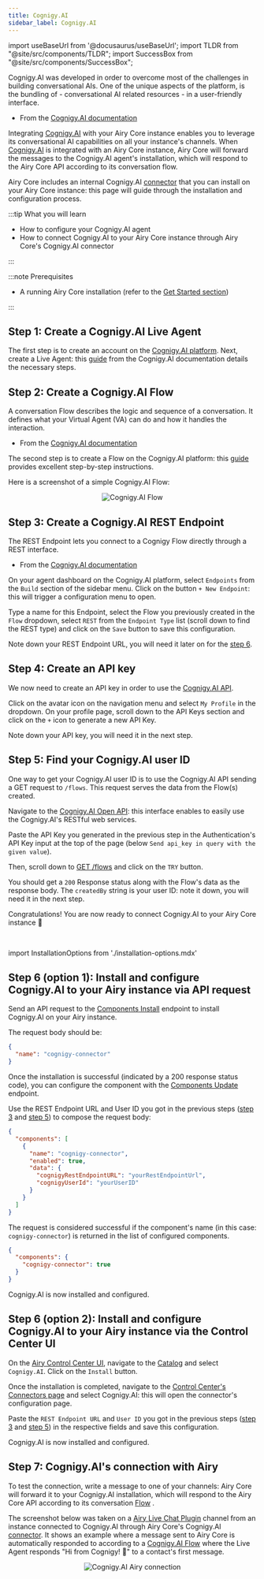 ```yaml
---
title: Cognigy.AI
sidebar_label: Cognigy.AI
---
```


import useBaseUrl from '@docusaurus/useBaseUrl';
import TLDR from "@site/src/components/TLDR";
import SuccessBox from "@site/src/components/SuccessBox";

<TLDR>

Cognigy.AI was developed in order to overcome most of the challenges in building conversational AIs. One of the unique aspects of the platform, is the bundling of - conversational AI related resources - in a user-friendly interface.

- From the [Cognigy.AI documentation](https://docs.cognigy.com/ai/platform-overview/)

</TLDR>

Integrating [Cognigy.AI](https://docs.cognigy.com/ai/platform-overview/) with your Airy Core instance enables you to leverage its conversational AI capabilities on all your instance's channels. When [Cognigy.AI](https://docs.cognigy.com/ai/platform-overview/) is integrated with an Airy Core instance, Airy Core will forward the messages to the Cognigy.AI agent's installation, which will respond to the Airy Core API according to its conversation flow.

Airy Core includes an internal Cognigy.AI [connector](/concepts/architecture#components) that you can install on your Airy Core instance: this page will guide through the installation and configuration process.

:::tip What you will learn

- How to configure your Cognigy.AI agent
- How to connect Cognigy.AI to your Airy Core instance through Airy Core's Cognigy.AI connector

:::

:::note Prerequisites

- A running Airy Core installation (refer to the [Get
  Started section](getting-started/installation/introduction.md))

:::

## Step 1: Create a Cognigy.AI Live Agent

The first step is to create an account on the [Cognigy.AI platform](https://www.cognigy.com/products/cognigy-ai). Next, create a Live Agent: this [guide](https://docs.cognigy.com/ai/resources/agents/agents/) from the Cognigy.AI documentation details the necessary steps.

## Step 2: Create a Cognigy.AI Flow

<TLDR>

A conversation Flow describes the logic and sequence of a conversation. It defines what your Virtual Agent (VA) can do and how it handles the interaction.

- From the [Cognigy.AI documentation](https://support.cognigy.com/hc/en-us/articles/360014524180-Design-a-Flow-and-add-a-Message#-3-tell-the-va-what-to-say-0-2)

</TLDR>

The second step is to create a Flow on the Cognigy.AI platform: this [guide](https://support.cognigy.com/hc/en-us/articles/360014524180-Design-a-Flow-and-add-a-Message#-3-tell-the-va-what-to-say-0-2) provides excellent
step-by-step instructions.

Here is a screenshot of a simple Cognigy.AI Flow:

<center><img alt="Cognigy.AI Flow" src={useBaseUrl('img/conversational-ai-connectors/cognigy/flow.png')} /></center>

## Step 3: Create a Cognigy.AI REST Endpoint

<TLDR>

The REST Endpoint lets you connect to a Cognigy Flow directly through a REST interface.

- From the [Cognigy.AI documentation](https://docs.cognigy.com/ai/platform-overview/)

</TLDR>

On your agent dashboard on the Cognigy.AI platform, select `Endpoints` from the `Build` section of the sidebar menu. Click on the button `+ New Endpoint`: this will trigger a configuration menu to open.

Type a name for this Endpoint, select the Flow you previously created in the `Flow` dropdown, select `REST` from the `Endpoint Type` list (scroll down to find the REST type) and click on the `Save` button to save this configuration.

Note down your REST Endpoint URL, you will need it later on for the [step 6](/conversational-ai-connectors/cognigy-ai#step-6-option-1-install-and-configure-cognigyai-to-your-airy-instance-via-api-request).

## Step 4: Create an API key

We now need to create an API key in order to use the [Cognigy.AI API](https://docs.cognigy.com/ai/developer-guides/using-api/#valid-api-key).

Click on the avatar icon on the navigation menu and select `My Profile` in the dropdown.
On your profile page, scroll down to the API Keys section and click on the `+` icon to generate a new API Key.

Note down your API key, you will need it in the next step.

## Step 5: Find your Cognigy.AI user ID

One way to get your Cognigy.AI user ID is to use the Cognigy.AI API sending a GET request to `/flows`. This request serves the data from the Flow(s) created.

Navigate to the [Cognigy.AI Open API](https://api-trial.cognigy.ai/openapi): this interface enables to easily use the Cognigy.AI's RESTful web services.

Paste the API Key you generated in the previous step in the Authentication's API Key input at the top of the page (below `Send api_key in query with the given value`).

Then, scroll down to [GET /flows](https://api-trial.cognigy.ai/openapi#get-/v2.0/flows) and click on the `TRY` button.

You should get a `200` Response status along with the Flow's data as the response body. The `createdBy` string is your user ID: note it down, you will need it in the next step.

<SuccessBox>

Congratulations! You are now ready to connect Cognigy.AI to your Airy Core instance 🎉

</SuccessBox>
<br />

import InstallationOptions from './installation-options.mdx'

<InstallationOptions />

## Step 6 (option 1): Install and configure Cognigy.AI to your Airy instance via API request

Send an API request to the [Components Install](/api/endpoints/components#install) endpoint to install Cognigy.AI on your Airy instance.

The request body should be:

```json
{
  "name": "cognigy-connector"
}
```

Once the installation is successful (indicated by a 200 response status code), you can configure the component with the [Components Update](/api/endpoints/components#update) endpoint.

Use the REST Endpoint URL and User ID you got in the previous steps ([step 3](/conversational-ai-connectors/cognigy-ai#step-3-create-a-cognigyai-rest-endpoint) and [step 5](/conversational-ai-connectors/cognigy-ai#step-5-find-your-cognigyai-user-id)) to compose the request body:

```json
{
  "components": [
    {
      "name": "cognigy-connector",
      "enabled": true,
      "data": {
        "cognigyRestEndpointURL": "yourRestEndpointUrl",
        "cognigyUserId": "yourUserID"
      }
    }
  ]
}
```

The request is considered successful if the component's name (in this case: `cognigy-connector`) is returned in the list of configured components.

```json
{
  "components": {
    "cognigy-connector": true
  }
}
```

Cognigy.AI is now installed and configured.

## Step 6 (option 2): Install and configure Cognigy.AI to your Airy instance via the Control Center UI

On the [Airy Control Center UI](/ui/control-center/introduction), navigate to the [Catalog](/ui/control-center/catalog) and select `Cognigy.AI`. Click on the `Install` button.

Once the installation is completed, navigate to the [Control Center's Connectors page](/ui/control-center/connectors) and select Cognigy.AI: this will open the connector's configuration page.

Paste the `REST Endpoint URL` and `User ID` you got in the previous steps ([step 3](/conversational-ai-connectors/cognigy-ai#step-3-create-a-cognigyai-rest-endpoint) and [step 5](/conversational-ai-connectors/cognigy-ai#step-5-find-your-cognigyai-user-id))
in the respective fields and save this configuration.

Cognigy.AI is now installed and configured.

## Step 7: Cognigy.AI's connection with Airy

To test the connection, write a message to one of your channels: Airy Core will
forward it to your Cognigy.AI installation, which will respond to the Airy Core API according to its conversation [Flow](/conversational-ai-connectors/cognigy-ai#step-2-create-a-cognigyai-flow) .

The screenshot below was taken on a [Airy Live Chat Plugin](/sources/chatplugin/overview) channel from an instance connected to Cognigy.AI through Airy Core's Cognigy.AI [connector](/concepts/architecture#components). It shows an example where a message sent to Airy Core is automatically responded to according to a [Cognigy.AI Flow](/conversational-ai-connectors/cognigy-ai#step-2-create-a-cognigyai-flow) where the Live Agent responds "Hi from Cognigy! 👋" to a contact's first message.

<center><img alt="Cognigy.AI Airy connection" src={useBaseUrl('img/conversational-ai-connectors/cognigy/messagingExample.png')} /></center>
